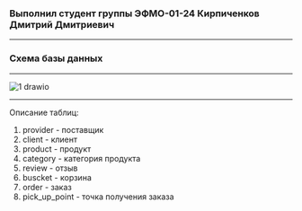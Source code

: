 ### Выполнил студент группы ЭФМО-01-24 Кирпиченков Дмитрий Дмитриевич
---
### Схема базы данных
---
![1 drawio](https://github.com/user-attachments/assets/d825b451-4043-4c23-a769-f6363b3e4289)

---
Описание таблиц:

1. provider - поставщик
2. client - клиент
3. product - продукт
4. category - категория продукта
5. review - отзыв
6. buscket - корзина
7. order - заказ
8. pick_up_point - точка получения заказа

